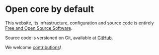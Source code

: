 # Open core by default

This website, its infrastructure, configuration and source code is
entirely [Free and Open Source Software](https://en.wikipedia.org/wiki/Foss).

Source code is versioned on Git,
available at [GitHub](https://github.com/kamadorueda/four-shells).

We welcome [contributions](/docs#contributing)!
